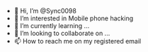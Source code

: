 - 👋 Hi, I’m @Sync0098
- 👀 I’m interested in Mobile phone hacking
- 🌱 I’m currently learning ...
- 💞️ I’m looking to collaborate on ...
- 📫 How to reach me on my registered email

<!---
Sync0098/Sync0098 is a ✨ special ✨ repository because its `README.md` (this file) appears on your GitHub profile.
You can click the Preview link to take a look at your changes.
--->

